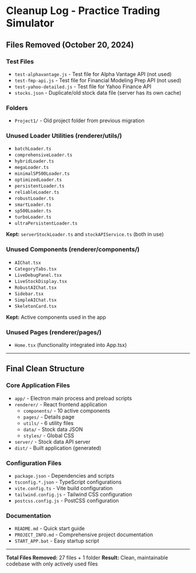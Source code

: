 # Cleanup Log - Practice Trading Simulator

## Files Removed (October 20, 2024)

### Test Files
- `test-alphavantage.js` - Test file for Alpha Vantage API (not used)
- `test-fmp-api.js` - Test file for Financial Modeling Prep API (not used)
- `test-yahoo-detailed.js` - Test file for Yahoo Finance API
- `stocks.json` - Duplicate/old stock data file (server has its own cache)

### Folders
- `Project1/` - Old project folder from previous migration

### Unused Loader Utilities (renderer/utils/)
- `batchLoader.ts`
- `comprehensiveLoader.ts`
- `hybridLoader.ts`
- `megaLoader.ts`
- `minimalSP500Loader.ts`
- `optimizedLoader.ts`
- `persistentLoader.ts`
- `reliableLoader.ts`
- `robustLoader.ts`
- `smartLoader.ts`
- `sp500Loader.ts`
- `turboLoader.ts`
- `ultraPersistentLoader.ts`

**Kept:** `serverStockLoader.ts` and `stockAPIService.ts` (both in use)

### Unused Components (renderer/components/)
- `AIChat.tsx`
- `CategoryTabs.tsx`
- `LiveDebugPanel.tsx`
- `LiveStockDisplay.tsx`
- `RobustAIChat.tsx`
- `Sidebar.tsx`
- `SimpleAIChat.tsx`
- `SkeletonCard.tsx`

**Kept:** Active components used in the app

### Unused Pages (renderer/pages/)
- `Home.tsx` (functionality integrated into App.tsx)

---

## Final Clean Structure

### Core Application Files
- `app/` - Electron main process and preload scripts
- `renderer/` - React frontend application
  - `components/` - 10 active components
  - `pages/` - Details page
  - `utils/` - 6 utility files
  - `data/` - Stock data JSON
  - `styles/` - Global CSS
- `server/` - Stock data API server
- `dist/` - Built application (generated)

### Configuration Files
- `package.json` - Dependencies and scripts
- `tsconfig.*.json` - TypeScript configurations
- `vite.config.ts` - Vite build configuration
- `tailwind.config.js` - Tailwind CSS configuration
- `postcss.config.js` - PostCSS configuration

### Documentation
- `README.md` - Quick start guide
- `PROJECT_INFO.md` - Comprehensive project documentation
- `START_APP.bat` - Easy startup script

---

**Total Files Removed:** 27 files + 1 folder
**Result:** Clean, maintainable codebase with only actively used files

